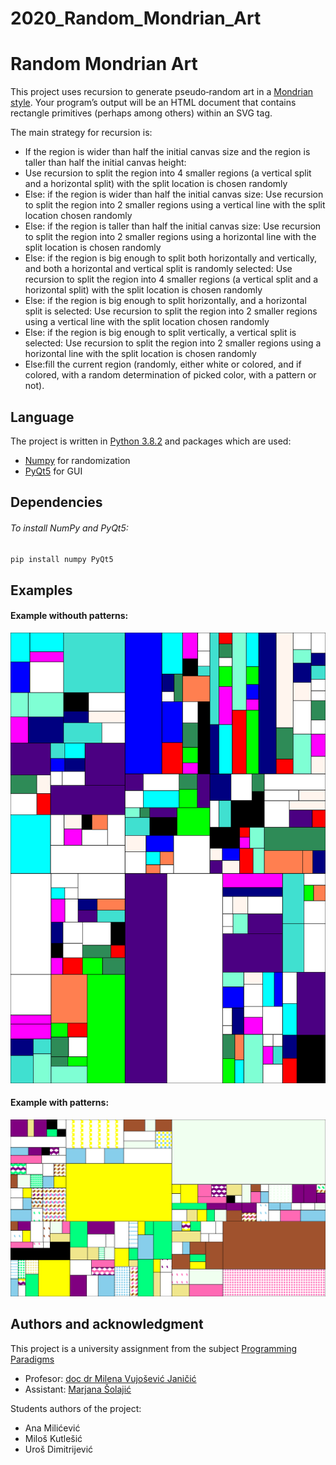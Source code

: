 # 2020_Random_Mondrian_Art
# Random Mondrian Art

This project uses recursion to generate pseudo‐random art in a [Mondrian style](https://en.wikipedia.org/wiki/Piet_Mondrian).  Your program’s output will be an HTML document that contains rectangle primitives (perhaps among others) within an SVG tag. 

The main strategy for recursion is:
* If the region is wider than half the initial canvas size and the region is taller than half the initial canvas 
height: 
 * Use recursion to split the region into 4 smaller regions (a vertical split and a horizontal split) with 
the split location is chosen randomly 
* Else: if the region is wider than half the initial canvas size: 
Use recursion to split the region into 2 smaller regions using a vertical line with the split location chosen randomly 
* Else: if the region is taller than half the initial canvas size:
Use recursion to split the region into 2 smaller regions using a horizontal line with the split 
location is chosen randomly 
* Else: if the region is big enough to split both horizontally and vertically, and both a horizontal and vertical 
split is randomly selected: 
Use recursion to split the region into 4 smaller regions (a vertical split and a horizontal split) with the split location is chosen randomly 
* Else: if the region is big enough to split horizontally, and a horizontal split is selected: 
Use recursion to split the region into 2 smaller regions using a vertical line with the split location chosen randomly 
* Else: if the region is big enough to split vertically, a vertical split is selected: 
Use recursion to split the region into 2 smaller regions using a horizontal line with the split location is chosen randomly 
* Else:fill the current region (randomly, either white or colored, and if colored, with a random 
determination of picked color, with a pattern or not). 

## Language

The project is written in [Python 3.8.2](https://www.python.org/) and packages which are used:
* [Numpy](https://numpy.org/) for randomization
* [PyQt5](https://www.riverbankcomputing.com/static/Docs/PyQt5/) for GUI

## Dependencies

###### To install NumPy and PyQt5:

```bash
pip install numpy PyQt5
```

## Examples

#### Example withouth patterns:
![example_1][ex1]
#### Example with patterns:
![example_2][ex2]


[ex1]: https://raw.githubusercontent.com/matf-pp/2020_Random_Mondrian_Art/65e3799881a65aab6b9fbf420ce5465f0af07295/example_1.svg
[ex2]: https://raw.githubusercontent.com/matf-pp/2020_Random_Mondrian_Art/65e3799881a65aab6b9fbf420ce5465f0af07295/example_2.svg

## Authors and acknowledgment
This project is a university assignment from the subject [Programming Paradigms](http://www.programskijezici.matf.bg.ac.rs/ProgramskeParadigmeR.html)
* Profesor: [doc dr Milena Vujošević Janičić](http://poincare.matf.bg.ac.rs/~milena/)
* Assistant: [Marjana Šolajić](http://poincare.matf.bg.ac.rs/~marjana/)

Students authors of the project:
* Ana Milićević
* Miloš Kutlešić
* Uroš Dimitrijević
